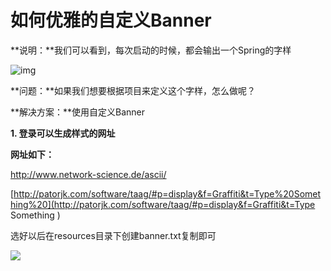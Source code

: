 # 如何优雅的自定义Banner

**说明：**我们可以看到，每次启动的时候，都会输出一个Spring的字样

![img](https://cdn.nlark.com/yuque/0/2023/png/29413969/1693841752279-1d34eaa3-b1d0-45a3-886e-7b910dd1922e.png)

**问题：**如果我们想要根据项目来定义这个字样，怎么做呢？

**解决方案：**使用自定义Banner

**1. 登录可以生成样式的网址**

**网址如下：**

http://www.network-science.de/ascii/

[http://patorjk.com/software/taag/#p=display&f=Graffiti&t=Type%20Something%20](http://patorjk.com/software/taag/#p=display&f=Graffiti&t=Type Something )

选好以后在resources目录下创建banner.txt复制即可

![](./../%E6%AF%8F%E6%97%A5%E5%AE%8C%E6%88%90%E8%AE%A1%E5%88%92%E6%88%AA%E5%9B%BE/xxl-job/%E8%AE%BE%E7%BD%AEBanner.jpg)